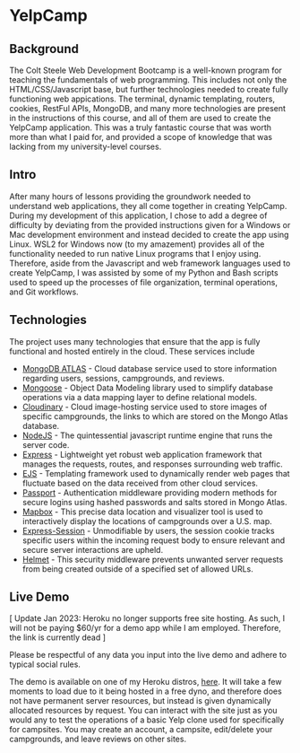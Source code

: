 # YelpCamp

## Background

The Colt Steele Web Development Bootcamp is a well-known program for teaching the fundamentals of web programming. This includes not only the HTML/CSS/Javascript base, but further technologies needed to create fully functioning web appications. The terminal, dynamic templating, routers, cookies, RestFul APIs, MongoDB, and many more technologies are present in the instructions of this course, and all of them are used to create the YelpCamp application. This was a truly fantastic course that was worth more than what I paid for, and provided a scope of knowledge that was lacking from my university-level courses.

## Intro

After many hours of lessons providing the groundwork needed to understand web applications, they all come together in creating YelpCamp. During my development of this application, I chose to add a degree of difficulty by deviating from the provided instructions given for a Windows or Mac development environment and instead decided to create the app using Linux. WSL2 for Windows now (to my amazement) provides all of the functionality needed to run native Linux programs that I enjoy using. Therefore, aside from the Javascript and web framework languages used to create YelpCamp, I was assisted by some of my Python and Bash scripts used to speed up the processes of file organization, terminal operations, and Git workflows.

## Technologies

The project uses many technologies that ensure that the app is fully functional and hosted entirely in the cloud. These services include

- [MongoDB ATLAS](https://www.mongodb.com/atlas/database) - Cloud database service used to store information regarding users, sessions, campgrounds, and reviews.
- [Mongoose](https://mongoosejs.com/docs/) - Object Data Modeling library used to simplify database operations via a data mapping layer to define relational models.
- [Cloudinary](https://cloudinary.com/) - Cloud image-hosting service used to store images of specific campgrounds, the links to which are stored on the Mongo Atlas database.
- [NodeJS](https://nodejs.org/en/) - The quintessential javascript runtime engine that runs the server code.
- [Express](https://expressjs.com/) - Lightweight yet robust web application framework that manages the requests, routes, and responses surrounding web traffic.
- [EJS](https://ejs.co/) - Templating framework used to dynamically render web pages that fluctuate based on the data received from other cloud services.
- [Passport](https://www.passportjs.org/) - Authentication middleware providing modern methods for secure logins using hashed passwords and salts stored in Mongo Atlas.
- [Mapbox](https://www.mapbox.com) - This precise data location and visualizer tool is used to interactively display the locations of campgrounds over a U.S. map.
- [Express-Session](https://www.npmjs.com/package/express-session) - Unmodifiable by users, the session cookie tracks specific users within the incoming request body to ensure relevant and secure server interactions are upheld.
- [Helmet](https://github.com/helmetjs/helmet) - This security middleware prevents unwanted server requests from being created outside of a specified set of allowed URLs.

## Live Demo

[ Update Jan 2023: Heroku no longer supports free site hosting. As such, I will not be paying $60/yr for a demo app while I am employed. Therefore, the link is currently dead ]

Please be respectful of any data you input into the live demo and adhere to typical social rules.

The demo is available on one of my Heroku distros, [here](https://nameless-scrubland-88013.herokuapp.com/). It will take a few moments to load due to it being hosted in a free dyno, and therefore does not have permanent server resources, but instead is given dynamically allocated resources by request. You can interact with the site just as you would any to test the operations of a basic Yelp clone used for specifically for campsites. You may create an account, a campsite, edit/delete your campgrounds, and leave reviews on other sites.
